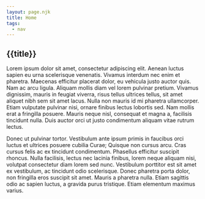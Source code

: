 ```yaml
---
layout: page.njk
title: Home
tags:
  - nav
---
```


## {{title}}

Lorem ipsum dolor sit amet, consectetur adipiscing elit. Aenean luctus sapien eu urna scelerisque venenatis. Vivamus interdum nec enim et pharetra. Maecenas efficitur placerat dolor, eu vehicula justo auctor quis. Nam ac arcu ligula. Aliquam mollis diam vel lorem pulvinar pretium. Vivamus dignissim, mauris in feugiat viverra, risus tellus ultrices tellus, sit amet aliquet nibh sem sit amet lacus. Nulla non mauris id mi pharetra ullamcorper. Etiam vulputate pulvinar nisi, ornare finibus lectus lobortis sed. Nam mollis erat a fringilla posuere. Mauris neque nisl, consequat et magna a, facilisis tincidunt nulla. Duis auctor orci ut justo condimentum aliquam vitae rutrum lectus.

Donec ut pulvinar tortor. Vestibulum ante ipsum primis in faucibus orci luctus et ultrices posuere cubilia Curae; Quisque non cursus arcu. Cras cursus felis ac ex tincidunt condimentum. Phasellus efficitur suscipit rhoncus. Nulla facilisis, lectus nec lacinia finibus, lorem neque aliquam nisi, volutpat consectetur diam lorem sed nunc. Vestibulum porttitor est sit amet ex vestibulum, ac tincidunt odio scelerisque. Donec pharetra porta dolor, non fringilla eros suscipit sit amet. Mauris a pharetra nulla. Etiam sagittis odio ac sapien luctus, a gravida purus tristique. Etiam elementum maximus varius.
